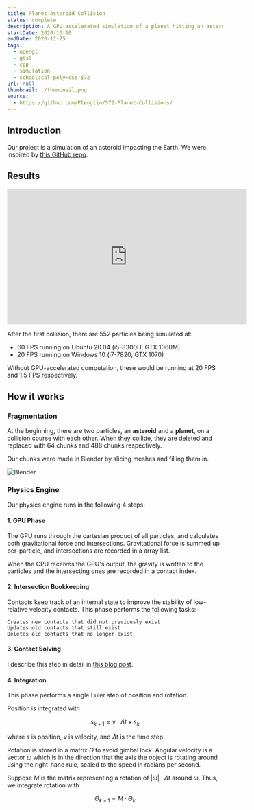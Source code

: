 ```yaml
---
title: Planet-Asteroid Collision
status: complete
description: A GPU-accelerated simulation of a planet hitting an asteroid
startDate: 2020-10-10
endDate: 2020-11-25
tags:
  - opengl
  - glsl
  - cpp
  - simulation
  - school:cal-poly=csc-572
url: null
thumbnail: ./thumbnail.png
source:
  - https://github.com/Plenglin/572-Planet-Collisions/
---
```


## Introduction

Our project is a simulation of an asteroid impacting the Earth. We were inspired by [this GitHub repo](https://github.com/mikkel92/Planet-asteroid-interaction).

## Results

<iframe width="560" height="315" src="https://www.youtube.com/embed/4lHT7ixTdS0" frameborder="0" allow="accelerometer; autoplay; clipboard-write; encrypted-media; gyroscope; picture-in-picture" allowfullscreen></iframe>

After the first collision, there are 552 particles being simulated at:

- 60 FPS running on Ubuntu 20.04 (i5-8300H, GTX 1060M)
- 20 FPS running on Windows 10 (i7-7820, GTX 1070)

Without GPU-accelerated computation, these would be running at 20 FPS and 1.5 FPS respectively.

## How it works

### Fragmentation

At the beginning, there are two particles, an **asteroid** and a **planet**, on a collision course with each other. When they collide, they are deleted and replaced with 64 chunks and 488 chunks respectively.

Our chunks were made in Blender by slicing meshes and filling them in.

![Blender](https://i.imgur.com/OtPyYSc.png)

### Physics Engine

Our physics engine runs in the following 4 steps:

#### 1. GPU Phase

The GPU runs through the cartesian product of all particles, and calculates both gravitational force and intersections. Gravitational force is summed up per-particle, and intersections are recorded in a array list.

When the CPU receives the GPU's output, the gravity is written to the particles and the intersecting ones are recorded in a contact index.

#### 2. Intersection Bookkeeping

Contacts keep track of an internal state to improve the stability of low-relative velocity contacts. This phase performs the following tasks:

    Creates new contacts that did not previously exist
    Updates old contacts that still exist
    Deletes old contacts that no longer exist

#### 3. Contact Solving

I describe this step in detail in [this blog post](https://astrid.tech/2020/11/22/n-body-collision).

#### 4. Integration

This phase performs a single Euler step of position and rotation.

Position is integrated with

$$s_{k+1} = v \cdot \Delta t + s_k$$

where $s$ is position, $v$ is velocity, and $\Delta t$ is the time step.

Rotation is stored in a matrix $\Theta$ to avoid gimbal lock. Angular velocity is a vector $\omega$ which is in the direction that the axis the object is rotating around using the right-hand rule, scaled to the speed in radians per second.

Suppose $M$ is the matrix representing a rotation of $|\omega|\cdot \Delta t$ around $\omega$. Thus, we integrate rotation with

$$\Theta_{k+1} = M \cdot \Theta_k$$
